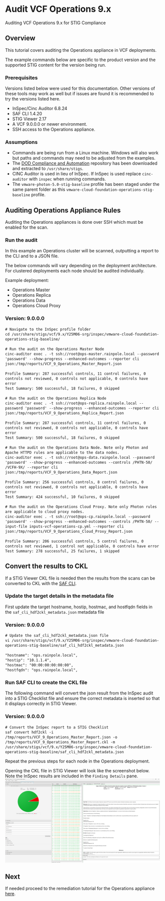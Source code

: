 # Audit VCF Operations 9.x
Auditing VCF Operations 9.x for STIG Compliance

## Overview
This tutorial covers auditing the Operations appliance in VCF deployments.  

The example commands below are specific to the product version and the supported STIG content for the version being run.

### Prerequisites
Versions listed below were used for this documentation. Other versions of these tools may work as well but if issues are found it is recommended to try the versions listed here.  

* InSpec/Cinc Auditor 6.8.24
* SAF CLI 1.4.20
* STIG Viewer 2.17
* A VCF 9.0.0.0 or newer environment.
* SSH access to the Operations appliance.

### Assumptions
* Commands are being run from a Linux machine. Windows will also work but paths and commands may need to be adjusted from the examples.
* The [DOD Compliance and Automation](https://github.com/vmware/dod-compliance-and-automation) repository has been downloaded and extracted to `/usr/share/stigs`.
* CINC Auditor is used in lieu of InSpec. If InSpec is used replace `cinc-auditor` with `inspec` when running commands.
* The `vmware-photon-5.0-stig-baseline` profile has been staged under the same parent folder as this `vmware-cloud-foundation-operations-stig-baseline` profile.

## Auditing Operations Appliance Rules
Auditing the Operations appliances is done over SSH which must be enabled for the scan.

### Run the audit
In this example an Operations cluster will be scanned, outputting a report to the CLI and to a JSON file.  

The below commands will vary depending on the deployment architecture. For clustered deployments each node should be audited individually.

Example deployment:
- Operations Master
- Operations Replica
- Operations Data
- Operations Cloud Proxy

### Version: 9.0.0.0

```
# Navigate to the InSpec profile folder
cd /usr/share/stigs/vcf/9.x/Y25M06-srg/inspec/vmware-cloud-foundation-operations-stig-baseline/

# Run the audit on the Operations Master Node
cinc-auditor exec . -t ssh://root@ops-master.rainpole.local --password 'password' --show-progress --enhanced-outcomes --reporter cli json:/tmp/reports/VCF_9_Operations_Master_Report.json

Profile Summary: 287 successful controls, 11 control failures, 0 controls not reviewed, 0 controls not applicable, 0 controls have error
Test Summary: 500 successful, 18 failures, 0 skipped

# Run the audit on the Operations Replica Node
cinc-auditor exec . -t ssh://root@ops-replica.rainpole.local --password 'password' --show-progress --enhanced-outcomes --reporter cli json:/tmp/reports/VCF_9_Operations_Replica_Report.json

Profile Summary: 287 successful controls, 11 control failures, 0 controls not reviewed, 0 controls not applicable, 0 controls have error
Test Summary: 500 successful, 18 failures, 0 skipped

# Run the audit on the Operations Data Node. Note only Photon and Apache HTTPD rules are applicable to the data nodes.
cinc-auditor exec . -t ssh://root@ops-data.rainpole.local --password 'password' --show-progress --enhanced-outcomes --controls /PHTN-50/ /VCFH-9X/ --reporter cli json:/tmp/reports/VCF_9_Operations_Data_Report.json

Profile Summary: 256 successful controls, 8 control failures, 0 controls not reviewed, 0 controls not applicable, 0 controls have error
Test Summary: 424 successful, 10 failures, 0 skipped

# Run the audit on the Operations Cloud Proxy. Note only Photon rules are applicable to cloud proxy nodes.
cinc-auditor exec . -t ssh://root@ops-cp.rainpole.local --password 'password' --show-progress --enhanced-outcomes --controls /PHTN-50/ --input-file inputs-vcf-operations-cp.yml --reporter cli json:/tmp/reports/VCF_9_Operations_Cloud_Proxy_Report.json

Profile Summary: 206 successful controls, 5 control failures, 0 controls not reviewed, 1 control not applicable, 0 controls have error
Test Summary: 278 successful, 25 failures, 1 skipped
```

## Convert the results to CKL
If a STIG Viewer CKL file is needed then the results from the scans can be converted to CKL with the [SAF CLI](/docs/automation-tools/safcli/).

### Update the target details in the metadata file
First update the target hostname, hostip, hostmac, and hostfqdn fields in the `saf_cli_hdf2ckl_metadata.json` metadata file

### Version: 9.0.0.0
```
# Update the saf_cli_hdf2ckl_metadata.json file
vi /usr/share/stigs/vcf/9.x/Y25M06-srg/inspec/vmware-cloud-foundation-operations-stig-baseline/saf_cli_hdf2ckl_metadata.json

"hostname": "ops.rainpole.local",
"hostip": "10.1.1.4",
"hostmac": "00:00:00:00:00:00",
"hostfqdn": "ops.rainpole.local",
```

### Run SAF CLI to create the CKL file
The following command will convert the json result from the InSpec audit into a STIG Checklist file and ensure the correct metadata is inserted so that it displays correctly in STIG Viewer.  
### Version: 9.0.0.0
```
# Convert the InSpec report to a STIG Checklist
saf convert hdf2ckl -i /tmp/reports/VCF_9_Operations_Master_Report.json -o /tmp/reports/VCF_9_Operations_Master_Report.ckl -m /usr/share/stigs/vcf/9.x/Y25M06-srg/inspec/vmware-cloud-foundation-operations-stig-baseline/saf_cli_hdf2ckl_metadata.json
```

Repeat the previous steps for each node in the Operations deployment.  

Opening the CKL file in STIG Viewer will look like the screenshot below. Note the InSpec results are included in the `Finding Details` pane.  
![STIG Viewer Checklist](../../../../../images/ops_audit9_ckl_screenshot.png)

## Next
If needed proceed to the remediation tutorial for the Operations appliance [here](./remediate9-ops.md).